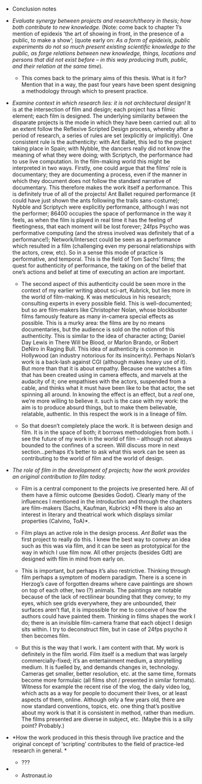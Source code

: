-   Conclusion notes

-   *Evaluate synergy between projects and research/theory in thesis; how both contribute to new knowledge.* (Note: come back to chapter 1’s mention of epidexis ‘the art of showing in front, in the presence of a public, to make a show’; (quote early on: *As a form of epideixis, public experiments do not so much present existing scientific knowledge to the public, as forge relations between new knowledge, things, locations and persons that did not exist before – in this way producing truth, public, and their relation at the same time*).

    -   This comes back to the primary aims of this thesis. What is it for? Mention that in a way, the past four years have been spent designing a methodology through which to present practice.

-   *Examine context in which research lies: it is not architectural design!* It is at the intersection of film and design; each project has a filmic element; each film is designed. The underlying similarity between the disparate projects is the mode in which they have been carried out: all to an extent follow the Reflexive Scripted Design process, whereby after a period of research, a series of rules are set (explicitly or implicitly). One consistent rule is the authenticity: with Ant Ballet, this led to the project taking place in Spain; with Nybble, the dancers really did not know the meaning of what they were doing; with Scriptych, the performance had to use live computation. In the film-making world this might be interpreted in two ways. Firstly, one could argue that the films’ role is documentary; they are documenting a process, even if the manner in which they document does not follow the standard narrative of documentary. This therefore makes the work itself a performance. This is definitely true of all of the projects! Ant Ballet required performance (it could have just shown the ants following the trails sans-costume); Nybble and Scriptych were explicitly performance, although I was not the performer; 86400 occupies the space of performance in the way it feels, as when the film is played in real time it has the feeling of fleetingness, that each moment will be lost forever; 24fps Psycho was performative computing (and the stress involved was definitely that of a performance!); Network/Intersect could be seen as a performance which resulted in a film (challenging even my personal relationships with the actors, crew, etc). So in a sense this mode of practice is performative, and temporal. This is the field of Tom Sachs’ films; the quest for authenticity of performance, the taking on of the belief that one’s actions and belief at time of executing an action are important.

    -   The second aspect of this authenticity could be seen more in the context of my earlier writing about sci-art, Kubrick, but lies more in the world of film-making. K was meticulous in his research; consulting experts in every possible field. This is well-documented; but so are film-makers like Christopher Nolan, whose blockbuster films famously feature as many in-camera special effects as possible. This is a murky area: the films are by no means documentaries, but the audience is sold on the notion of this authenticity. This is similar to the idea of character acting; Daniel Day Lewis in There Will be Blood, or Marlon Brando, or Robert DeNiro in Raging Bull. This idea of authenticity is common in Hollywood (an industry notorious for its insincerity). Perhaps Nolan’s work is a back-lash against CGI (although makes heavy use of it). But more than that it is about empathy. Because one watches a film that has been created using in camera effects, and marvels at the audacity of it; one empathises with the actors, suspended from a cable, and thinks what it must have been like to be that actor, the set spinning all around. In knowing the effect is an effect, but a *real* one, we’re more willing to believe it. such is the case with my work: the aim is to produce absurd things, but to make them believable, relatable, authentic. In this respect the work is in a lineage of film.

    -   So that doesn’t completely place the work. It is between design and film. It is in the space of both; it borrows methodologies from both. i see the future of my work in the world of film – although not always bounded to the confines of a screen. Will discuss more in next section…perhaps it’s better to ask what this work can be seen as contributing to the world of film and the world of design.

-   *The role of film in the development of projects; how the work provides an original contribution to film today.*

    -   Film is a central component to the projects ive presented here. All of them have a filmic outcome (besides Godot). Clearly many of the influences I mentioned in the introduction and through the chapters are film-makers (Sachs, Kaufman, Kubrick) \*FN there is also an interest in literary and theatrical work which displays similar properties (Calvino, ToA)\*.

    -   Film plays an active role in the design process. *Ant Ballet* was the first project to really do this. I knew the best way to convey an idea such as this was via film, and it can be seen as prototypical for the way in which I use film now. All other projects (besides Gdt) are designed with film in mind from early on.

    -   This is important, but perhaps it’s also restrictive. Thinking through film perhaps a symptom of modern paradigm. There is a scene in Herzog’s cave of forgotten dreams where cave paintings are shown on top of each other, two (?) animals. The paintings are notable because of the lack of rectilinear bounding that they convey; to my eyes, which see grids everywhere, they are unbounded, their surfaces aren’t flat, it is impossible for me to conceive of how the authors could have painted them. Thinking in films shapes the work I do; there is an invisible film-camera frame that each object I design sits within. I try to deconstruct film, but in case of 24fps psycho it then becomes film.

    -   But this is the way that I work. I am content with that. My work is definitely in the film world. Film itself is a medium that was largely commercially-fixed; it’s an entertainment medium, a storytelling medium. It is fuelled by, and demands changes in, technology. Cameras get smaller, better resolution, etc. at the same time, formats become more formulaic (all films shot / presented in similar formats). Witness for example the recent rise of the vlog, the daily video log, which acts as a way for people to document their lives, or at least aspects of them, online. Although only a few years old, there are now standard conventions, topics, etc. one thing that’s positive about my work is that it is consistent in method, rather than medium. The films presented are diverse in subject, etc. (Maybe this is a silly point? Probably.)

-   *How the work produced in this thesis through live practice and the original concept of ‘scripting’ contributes to the field of practice-led research in general. *

    -   ???

-   -   Astronaut.io
